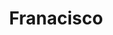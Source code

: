 ---
pid: ch1030
title: Franacisco
location_transcription: Broad Street
coordinates: "[-75.163191865419, 39.955411847545]"
zipcode: 
gen_neighborhood: 
neighborhood: 
outside_phl: 
age: '20'
age_range: 20-29
instagram: 
image_file_name: ch_1030.jpg
proposal_transcription: 
topic: Person
topic_summary: '0'
type: Other No Form
keywords_other: 
credit: 
image_labels: A male figure with his thumb up.
twitter: 
facebook: 
permalink: "/monuments/ch1030/"
layout: item-page
---